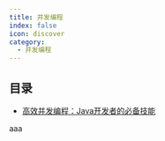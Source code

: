 ```yaml
---
title: 并发编程
index: false
icon: discover
category:
  - 并发编程
---
```


## 目录

- [高效并发编程：Java开发者的必备技能](高效并发编程-Java开发者的必备技能.md)

aaa
